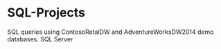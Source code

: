 # SQL-Projects
SQL queries using ContosoRetalDW and AdventureWorksDW2014 demo databases. SQL Server 
